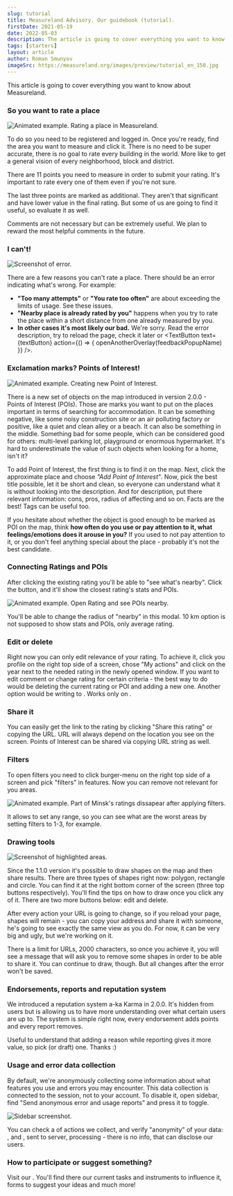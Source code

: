 ```yaml
---
slug: tutorial
title: Measureland Advisory. Our guidebook (tutorial).
firstDate: 2021-05-19
date: 2022-05-03
description: The article is going to cover everything you want to know about Measureland.
tags: [starters]
layout: article
author: Roman Smunyov
imageSrc: https://measureland.org/images/preview/tutorial_en_150.jpg
---
```


<script>
    import TextLink from "$lib/components/ui-elements/TextLink.svelte";
    import TextButton from "$lib/components/ui-elements/TextButton.svelte";
    import { openAnotherOverlay } from '$lib/utilities/helpers.js';
    import Summary from "$lib/components/Article/Summary.svelte";
    import Image from "$lib/components/Article/Image.svelte";

    const feedbackPopupName = 'feedbackPopup';
    const textButton = 'submit a special form';
</script>

This article is going to cover everything you want to know about Measureland.

<Summary
    text="Register and verify your email to measure land. Evaluate every point in the quiz, it's important. Comments can be extremely useful. You can filter ratings. Points of Interest (POIs) are valuable places to live next to."
/>

### So you want to rate a place

<Image src="tutorial_gif-en.gif" caption="All inputs on the image are completely random." alt="Animated example. Rating a place in Measureland." />

To do so you need to be registered and logged in. Once you're ready, find the area you want to measure and click it. There is no need to be super accurate, there is no goal to rate every building in the world. More like to get a general vision of every neighborhood, block and district.

There are 11 points you need to measure in order to submit your rating. It's important to rate every one of them even if you're not sure. <TextLink href="https://en.wikipedia.org/wiki/Wisdom_of_the_crowd" blank={true} text="Take a wild guess!" />

The last three points are marked as additional. They aren't that significant and have lower value in the final rating. But some of us are going to find it useful, so evaluate it as well.

Comments are not necessary but can be extremely useful. We plan to reward the most helpful comments in the future.

### I can't!

<Image src="tutorial_error-en.jpg" caption="You can mouseover yellow icon to get additional information." alt="Screenshot of error." />

There are a few reasons you can't rate a place. There should be an error indicating what's wrong. For example:

- **"Too many attempts"** or **"You rate too often"** are about exceeding the limits of usage. See <TextLink href="../how-to-become-citizen/" text="how to resolve" /> these issues.
- **"Nearby place is already rated by you"** happens when you try to rate the place within a short distance from one already measured by you.
- **In other cases it's most likely our bad.** We're sorry. Read the error description, try to reload the page, check it later or <TextButton text={textButton} action={() => { openAnotherOverlay(feedbackPopupName) }} />.

### Exclamation marks? Points of Interest!

<Image src="tutorial_gif_poi-en.gif" caption="All inputs on the image are completely random." alt="Animated example. Creating new Point of Interest." />

There is a new set of objects on the map introduced in version 2.0.0 - Points of Interest (POIs). Those are marks you want to put on the places important in terms of searching for accommodation. It can be something negative, like some noisy construction site or an air polluting factory or positive, like a quiet and clean alley or a beach. It can also be something in the middle. Something bad for some people, which can be considered good for others: multi-level parking lot, playground or enormous hypermarket. It's hard to underestimate the value of such objects when looking for a home, isn't it?

To add Point of Interest, the first thing is to find it on the map. Next, click the approximate place and choose *"Add Point of Interest"*. Now, pick the best title possible, let it be short and clean, so everyone can understand what it is without looking into the description. And for description, put there relevant information: cons, pros, radius of affecting and so on. Facts are the best! Tags can be useful too.

If you hesitate about whether the object is good enough to be marked as POI on the map, think **how often do you use or pay attention to it, what feelings/emotions does it arouse in you?** If you used to not pay attention to it, or you don't feel anything special about the place - probably it's not the best candidate.

### Connecting Ratings and POIs

After clicking the existing rating you'll be able to "see what's nearby". Click the button, and it'll show the closest rating's stats and POIs.

<Image src="poi_rating_connection-en.gif" caption="See pros and cons right away." alt="Animated example. Open Rating and see POIs nearby." />

You'll be able to change the radius of "nearby" in this modal. 10 km option is not supposed to show stats and POIs, only average rating.

### Edit or delete

Right now you can only edit relevance of your rating. To achieve it, click you profile on the right top side of a screen, chose "My actions" and click on the year next to the needed rating in the newly opened window. If you want to edit comment or change rating for certain criteria - the best way to do would be deleting the current rating or POI and adding a new one. Another option would be writing to <TextLink href="../support/" blank={false} text="support" />. Works only on <TextLink href="../../" blank={false} text="main page" />.

### Share it

You can easily get the link to the rating by clicking "Share this rating" or copying the URL. URL will always depend on the location you see on the screen. Points of Interest can be shared via copying URL string as well.

### Filters

To open filters you need to click burger-menu on the right top side of a screen and pick "filters" in features. Now you can remove not relevant for you areas. 

<Image src="minsk_water-en.gif" caption="Water quality filter removes problem areas from the map." alt="Animated example. Part of Minsk's ratings dissapear after applying filters." />

It allows to set any range, so you can see what are the worst areas by setting filters to 1-3, for example.

### Drawing tools

<Image src="tutorial_draw-en.jpg" caption="Highlighted areas will persists after reload." alt="Screenshot of highlighted areas." />

Since the 1.1.0 version it's possible to draw shapes on the map and then share results. There are three types of shapes right now: polygon, rectangle and circle. You can find it at the right bottom corner of the screen (three top buttons respectively). You'll find the tips on how to draw once you click any of it. There are two more buttons below: edit and delete.

After every action your URL is going to change, so if you reload your page, shapes will remain - you can copy your address and share it with someone, he's going to see exactly the same view as you do. For now, it can be very big and ugly, but we're working on it.

There is a limit for URLs, 2000 characters, so once you achieve it, you will see a message that will ask you to remove some shapes in order to be able to share it. You can continue to draw, though. But all changes after the error won't be saved.

### Endorsements, reports and reputation system
We introduced a reputation system a-ka Karma in 2.0.0. It's hidden from users but is allowing us to have more understanding over what certain users are up to. The system is simple right now, every endorsement adds points and every report removes.

Useful to understand that adding a reason while reporting gives it more value, so pick (or draft) one. Thanks :) <span id="data-collection"></span>

### Usage and error data collection

By default, we're anonymously collecting some information about what features you use and errors you may encounter. This data collection is connected to the session, not to your account. To disable it, open sidebar, find "Send anonymous error and usage reports" and press it to toggle.

<Image src="tutorial_data_collection-en.jpg" caption="How to open sidebar and disable data collection" alt="Sidebar screenshot." />

You can check a <TextLink href="https://github.com/RomanistHere/Measureland/blob/master/src/configs/flow.js" blank={true} text="full list" /> of actions we collect, and verify "anonymity" of your data: <TextLink href="https://github.com/RomanistHere/Measureland/blob/master/src/stores/state.js#L14" blank={true} text="random id generation" />, <TextLink href="https://github.com/RomanistHere/Measureland/blob/master/src/lib/components/EventsHandler.svelte#L32" blank={true} text="usage" /> and <TextLink href="https://github.com/RomanistHere/Measureland/blob/master/src/lib/components/ErrorHandler.svelte#L15" blank={true} text="error data" />, sent to server, processing <TextLink href="https://github.com/RomanistHere/Measureland/blob/master/back-end/controllers/flow.controller.js" blank={true} text="on the server" /> - there is no info, that can disclose our users.

### How to participate or suggest something?
Visit our <TextLink href="../../community/" blank={false} text="community page" />. You'll find there our current tasks and instruments to influence it, forms to suggest your ideas and much more!
